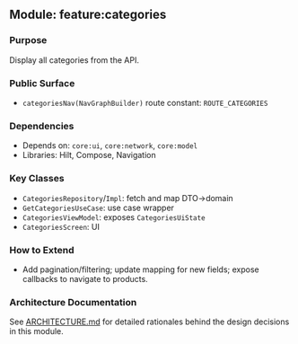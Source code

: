 ## Module: feature:categories

### Purpose
Display all categories from the API.

### Public Surface
- `categoriesNav(NavGraphBuilder)` route constant: `ROUTE_CATEGORIES`

### Dependencies
- Depends on: `core:ui`, `core:network`, `core:model`
- Libraries: Hilt, Compose, Navigation

### Key Classes
- `CategoriesRepository`/`Impl`: fetch and map DTO→domain
- `GetCategoriesUseCase`: use case wrapper
- `CategoriesViewModel`: exposes `CategoriesUiState`
- `CategoriesScreen`: UI

### How to Extend
- Add pagination/filtering; update mapping for new fields; expose callbacks to navigate to products.

### Architecture Documentation
See [ARCHITECTURE.md](ARCHITECTURE.md) for detailed rationales behind the design decisions in this module.

